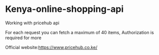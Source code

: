 # Kenya-online-shopping-api

Working with pricehub api

For each request you can fetch a maximum of 40 items, Authorization is required for more

Official website:https://www.pricehub.co.ke/
